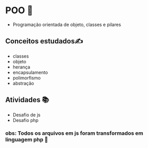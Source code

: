 # POO 👻
* Programação orientada de objeto, classes e pilares

## Conceitos estudados✍️

* classes
* objeto
* herança
* encapsulamento
* polimorfismo
* abstração

## Atividades 📚

* Desafio de js
* Desafio php

### obs: Todos os arquivos em js foram transformados em linguagem php 🤩
 
